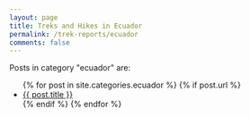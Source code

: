 ```yaml
---
layout: page
title: Treks and Hikes in Ecuador
permalink: /trek-reports/ecuador
comments: false
---
```


<div class="row justify-content-between">
<div class="col-md-8 pr-5">


<p>Posts in category "ecuador" are:</p>

<ul>
  {% for post in site.categories.ecuador %}
    {% if post.url %}
        <li><a href="{{ post.url }}">{{ post.title }}</a></li>
    {% endif %}
  {% endfor %}
</ul>


</div>
</div>

